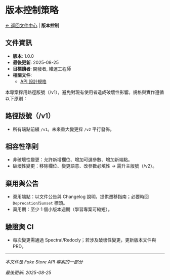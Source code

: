 # 版本控制策略

[← 返回文件中心](../README.md) | **版本控制**

## 文件資訊

- **版本**: 1.0.0
- **最後更新**: 2025-08-25
- **目標讀者**: 開發者, 維運工程師
- **相關文件**:
  - [API 設計規格](./design-spec.md)

本專案採用路徑版號（/v1），避免對現有使用者造成破壞性影響。規格與實作遵循以下原則：

## 路徑版號（/v1）
- 所有端點前綴 `/v1`。未來重大變更採 `/v2` 平行發佈。

## 相容性準則
- 非破壞性變更：允許新增欄位、增加可選參數、增加新端點。
- 破壞性變更：移除欄位、變更語意、改參數必填性 → 需升主版號（/v2）。

## 棄用與公告
- 棄用端點：以文件公告與 Changelog 說明，提供遷移指南；必要時回 `Deprecation`/`Sunset` 標頭。
- 棄用期：至少 1 個小版本週期（學習專案可縮短）。

## 驗證與 CI
- 每次變更需通過 Spectral/Redocly；若涉及破壞性變更，更新版本文件與 PRD。

---

*本文件是 Fake Store API 專案的一部分*

*最後更新: 2025-08-25*
